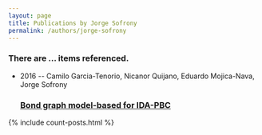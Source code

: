 ```yaml
---
layout: page
title: Publications by Jorge Sofrony
permalink: /authors/jorge-sofrony
---
```


<h3 id="number-posts">There are ... items referenced.</h3>
<ul class="post-list">
<li><span class='post-meta'>2016 -- Camilo Garcia-Tenorio, Nicanor Quijano, Eduardo Mojica-Nava, Jorge Sofrony</span><h3><a class='post-link' href="{{ site.baseurl }}/bond-graph-model-based-for-ida-pbc">Bond graph model-based for IDA-PBC</a></h3></li>

</ul>
{% include count-posts.html %}
